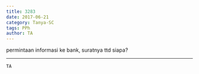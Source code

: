 ```yaml
---
title: 3283
date: 2017-06-21
category: Tanya-SC
tags: PPh
author: TA
---
```


permintaan informasi ke bank, suratnya ttd siapa?

---



`TA`
